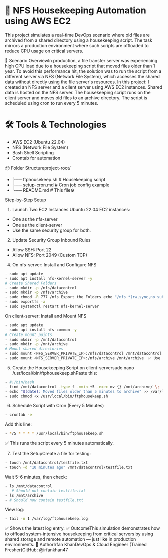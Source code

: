 # 📁 NFS Housekeeping Automation using AWS EC2
This project simulates a real-time DevOps scenario where old files are archived from a shared directory using a housekeeping script. The task mirrors a production environment where such scripts are offloaded to reduce CPU usage on critical servers.

🧠 Scenario OverviewIn production, a file transfer server was experiencing high CPU load due to a housekeeping script that moved files older than 1 year. To avoid this performance hit, the solution was to run the script from a different server via NFS (Network File System), which accesses the shared data without directly using the file server's resources.
In this project:
I created an NFS server and a client server using AWS EC2 instances.
Shared data is hosted on the NFS server.
The housekeeping script runs on the client server and moves old files to an archive directory.
The script is scheduled using cron to run every 5 minutes.

# 🛠️ Tools & Technologies
- AWS EC2 (Ubuntu 22.04)
- NFS (Network File System)
- Bash Shell Scripting
- Crontab for automation

📦 Folder Structureproject-root/
- ├── ftphousekeep.sh         # Housekeeping script
- ├── setup-cron.md           # Cron job config example
- └── README.md               # This file⚙️

Step-by-Step Setup
1. Launch Two EC2 Instances Ubuntu 22.04 EC2 instances:

- One as the nfs-server
- One as the client-server
- Use the same security group for both.

2. Update Security Group Inbound Rules
- Allow SSH: Port 22
- Allow NFS: Port 2049 (Custom TCP)

4. On nfs-server:
Install and Configure NFS

```bash
- sudo apt update
- sudo apt install nfs-kernel-server -y
# Create Shared Folders
- sudo mkdir -p /nfs/datacontrol
- sudo mkdir -p /nfs/archive
- sudo chmod -R 777 /nfs Export the Folders echo "/nfs *(rw,sync,no_subtree_check,no_root_squash)" | sudo tee -a /etc/exports
- sudo exportfs -a
- sudo systemctl restart nfs-kernel-server
```
On client-server:
Install and Mount NFS
```bash
- sudo apt update
- sudo apt install nfs-common -y
# Create mount points
- sudo mkdir -p /mnt/datacontrol
- sudo mkdir -p /mnt/archive
# Mount shared directories
- sudo mount <NFS_SERVER_PRIVATE_IP>:/nfs/datacontrol /mnt/datacontrol
- sudo mount <NFS_SERVER_PRIVATE_IP>:/nfs/archive /mnt/archive  ✅ Use ifconfig or AWS console to get the private IP of nfs-server.
```
5. Create the Housekeeping Script on client-serversudo nano /usr/local/bin/ftphousekeep.shPaste this:
```bash
- #!/bin/bash
- find /mnt/datacontrol -type f -mmin +5 -exec mv {} /mnt/archive/ \;
- echo "$(date): Moved files older than 5 minutes to archive" >> /var/log/ftphousekeep.logThen:
- sudo chmod +x /usr/local/bin/ftphousekeep.sh
```
6. Schedule Script with Cron (Every 5 Minutes)
```bash
- crontab -e
```
Add this line:
```bash
- */5 * * * * /usr/local/bin/ftphousekeep.sh
```
✅ This runs the script every 5 minutes automatically.

7. Test the SetupCreate a file for testing:
```bash
- touch /mnt/datacontrol/testfile.txt
- touch -d "10 minutes ago" /mnt/datacontrol/testfile.txt
```
Wait 5–6 minutes,
then check:
```bash
- ls /mnt/datacontrol
-  # Should not contain testfile.txt
- ls /mnt/archive
- # Should now contain testfile.txt
```
View log:
```bash
- tail -n 1 /var/log/ftphousekeep.log
```

✅ Shows the latest log entry.
✅ OutcomeThis simulation demonstrates how to offload system-intensive housekeeping from critical servers by using shared storage and remote automation — just like in production environments.
👤 AuthorIrfan KhanDevOps & Cloud Engineer (Trained Fresher)GitHub: @irfankhan47
